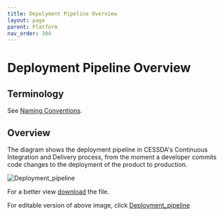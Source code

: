 ```yaml
---
title: Depolyment Pipeline Overview
layout: page
parent: Platform
nav_order: 304
---
```


# Deployment Pipeline Overview

## Terminology

See [Naming Conventions](NamingConventions.md).

## Overview

The diagram shows the deployment pipeline in CESSDA's Continuous Integration and Delivery process,
 from the moment a developer commits code changes to the deployment of the product to production.

![Deployment_pipeline](images/Deployment_pipeline.png)

For a better view [download](images/Deployment_pipeline.png) the file.

For editable version of above image, click [Deployment_pipeline](https://drive.google.com/open?id=1lYqRSz1n9IQjA2lU0cy6__AooP0ejpYT)
